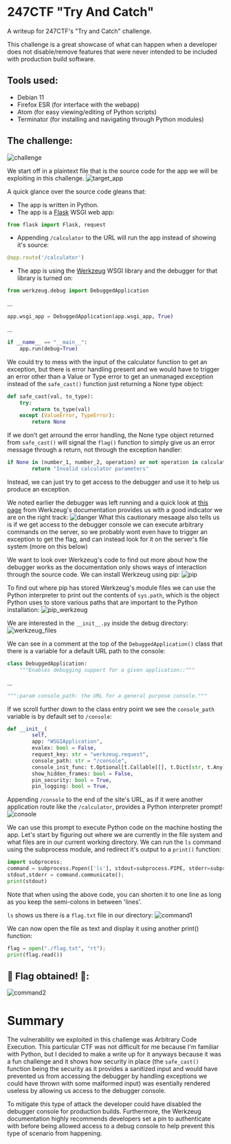 # 247CTF "Try And Catch"
A writeup for 247CTF's "Try and Catch" challenge.

This challenge is a great showcase of what can happen when a developer does not disable/remove features that were never intended to be included with production build software.

## Tools used:
- Debian 11
- Firefox ESR (for interface with the webapp)
- Atom (for easy viewing/editing of Python scripts)
- Terminator (for installing and navigating through Python modules)

## The challenge:

![challenge](https://user-images.githubusercontent.com/92492482/190871980-0840a1a9-b7f3-488b-9970-892196535845.png)

We start off in a plaintext file that is the source code for the app we will be exploiting in this challenge.
![target_app](https://user-images.githubusercontent.com/92492482/190872004-3be6a474-0c78-47e0-b9c4-ad15ed88f89f.png)

A quick glance over the source code gleans that:
- The app is written in Python.
- The app is a [Flask](https://pythonbasics.org/what-is-flask-python/) WSGI web app:
```python
from flask import Flask, request
```
- Appending `/calculator` to the URL will run the app instead of showing it's source:
```python
@app.route('/calculator')
```
- The app is using the [Werkzeug](https://werkzeug.palletsprojects.com/en/2.2.x/) WSGI library and the debugger for that library is turned on:
```python
from werkzeug.debug import DebuggedApplication
```
...
```python
app.wsgi_app = DebuggedApplication(app.wsgi_app, True)
```
...
```python
if __name__ == "__main__":
    app.run(debug=True)
```

We could try to mess with the input of the calculator function to get an exception, but there is error handling present and we would have to trigger an error other than a Value or Type error to get an unmanaged exception instead of the `safe_cast()` function just returning a None type object:
```python
def safe_cast(val, to_type):
    try:
        return to_type(val)
    except (ValueError, TypeError):
        return None
```

If we don't get arround the error handling, the None type object returned from `safe_cast()` will signal the `flag()` function to simply give us an error message through a return, not through the exception handler:
```python
if None in (number_1, number_2, operation) or not operation in calculate:
        return "Invalid calculator parameters"
```

Instead, we can just try to get access to the debugger and use it to help us produce an exception.

We noted earlier the debugger was left running and a quick look at [this page](https://werkzeug.palletsprojects.com/en/2.2.x/debug/) from Werkzeug's documentation provides us with a good indicator we are on the right track:
![danger](https://user-images.githubusercontent.com/92492482/190875292-d2df541b-c99b-4b10-9db1-52c3feeb6241.png)
What this cautionary mesaage also tells us is if we get access to the debugger console we can execute arbitrary commands on the server, so we probably wont even have to trigger an exception to get the flag, and can instead look for it on the server's file system (more on this below)

We want to look over Werkzeug's code to find out more about how the debugger works as the documentation only shows ways of interaction through the source code.
We can install Werkzeug using pip:
![pip](https://user-images.githubusercontent.com/92492482/190876152-d410d797-45e5-4aa1-842f-06c416d9cf11.png)

To find out where pip has stored Werkzeug's module files we can use the Python interpreter to print out the contents of `sys.path`, which is the object Python uses to store various paths that are important to the Python installation:
![pip_werkzeug](https://user-images.githubusercontent.com/92492482/190876534-1ced9e2c-48d7-4103-aa0d-9af12cc12915.png)

We are interested in the `__init__.py` inside the debug directory:
![werkzeug_files](https://user-images.githubusercontent.com/92492482/190876779-9506f38d-f7d6-497f-a801-7e460a86e375.png)

We can see in a comment at the top of the `DebuggedApplication()` class that there is a variable for a default URL path to the console:
```python
class DebuggedApplication:
    """Enables debugging support for a given application::"""
```
...
```python
""":param console_path: the URL for a general purpose console."""
```

If we scroll further down to the class entry point we see the `console_path` variable is by default set to `/console`:
```python
def __init__(
        self,
        app: "WSGIApplication",
        evalex: bool = False,
        request_key: str = "werkzeug.request",
        console_path: str = "/console",
        console_init_func: t.Optional[t.Callable[[], t.Dict[str, t.Any]]] = None,
        show_hidden_frames: bool = False,
        pin_security: bool = True,
        pin_logging: bool = True,
```

Appending `/console` to the end of the site's URL, as if it were another application route like the `/calculator`, provides a Python interpreter prompt!
![console](https://user-images.githubusercontent.com/92492482/190878137-886d4835-8b51-4334-a8fd-c5c917657787.png)

We can use this prompt to execute Python code on the machine hosting the app.
Let's start by figuring out where we are currently in the file system and what files are in our current working directory.
We can run the `ls` command using the subprocess module, and redirect it's output to a `print()` function:
```python
import subprocess;
command = subprocess.Popen(['ls'], stdout=subprocess.PIPE, stderr=subprocess.STDOUT);
stdout,stderr = command.communicate();
print(stdout)
```

Note that when using the above code, you can shorten it to one line as long as you keep the semi-colons in between 'lines'.

`ls` shows us there is a `flag.txt` file in our directory:
![command1](https://user-images.githubusercontent.com/92492482/190877913-ddaae118-67c9-4e12-bfc1-46df689bb660.png)


We can now open the file as text and display it using another print() function:
```python
flag = open("./flag.txt", "rt");
print(flag.read())
```

## 🥳 Flag obtained! 🎉: 
![command2](https://user-images.githubusercontent.com/92492482/190878136-996a361d-8c56-4edf-8843-d8b8233c5964.png)

# Summary
The vulnerability we exploited in this challenge was Arbitrary Code Execution. This particular CTF was not difficult for me because I'm familiar with Python, but I decided to make a write up for it anyways because it was a fun challenge and it shows how security in place (the `safe_cast()` function being the security as it provides a sanitized input and would have prevented us from accessing the debugger by handling exceptions we could have thrown with some malformed input) was esentially rendered useless by allowing us access to the debugger console.

To mitigate this type of attack the developer could have disabled the debugger console for production builds.
Furthermore, the Werkzeug documentation highly recommends developers set a pin to authenticate with before being allowed access to a debug console to help prevent this type of scenario from happening.

